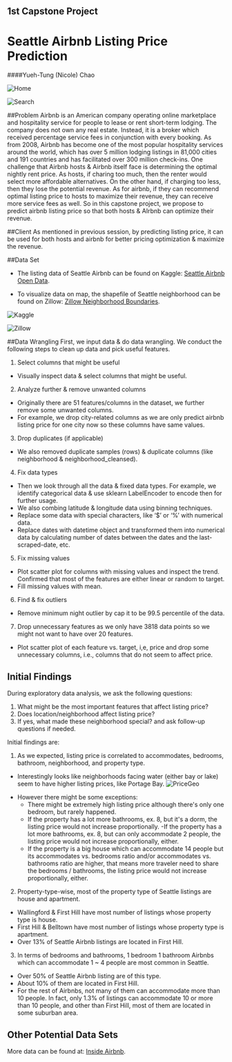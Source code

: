 ## 1st Capstone Project

# Seattle Airbnb Listing Price Prediction

####Yueh-Tung (Nicole) Chao


![Home](https://raw.githubusercontent.com/nicolechao/springboard-data-science/master/Capstone%201/Images/homepage.tiff)


![Search](https://raw.githubusercontent.com/nicolechao/springboard-data-science/master/Capstone%201/Images/Search.png)


##Problem
Airbnb is an American company operating online marketplace and hospitality service for people to lease or rent short-term lodging. The company does not own any real estate. Instead, it is a broker which received percentage service fees in conjunction with every booking.
As from 2008, Airbnb has become one of the most popular hospitality services around the world, which has over 5 million lodging listings in 81,000 cities and 191 countries and has facilitated over 300 million check-ins. 
One challenge that Airbnb hosts & Airbnb itself face is determining the optimal nightly rent price. As hosts, if charing too much, then the renter would select more affordable alternatives. On the other hand, if charging too less, then they lose the potential revenue. As for airbnb, if they can recommend optimal listing price to hosts to maximize their revenue, they can receive more service fees as well.
So in this capstone project, we propose to predict airbnb listing price so that both hosts & AIrbnb can optimize their revenue.


##Client
As mentioned in previous session, by predicting listing price, it can be used for both hosts and airbnb for better pricing optimization & maximize the revenue.


##Data Set
* The listing data of Seattle Airbnb can be found on Kaggle: [Seattle Airbnb Open Data](https://www.kaggle.com/airbnb/seattle).

* To visualize data on map, the shapefile of Seattle neighborhood can be found on Zillow: [Zillow Neighborhood Boundaries](https://www.zillow.com/howto/api/neighborhood-boundaries.htm).


![Kaggle](https://raw.githubusercontent.com/nicolechao/springboard-data-science/master/Capstone%201/Images/Kaggle.png)


![Zillow](https://raw.githubusercontent.com/nicolechao/springboard-data-science/master/Capstone%201/Images/SeattleGeo.png)


##Data Wrangling
First, we input data & do data wrangling. We conduct the following steps to clean up data and pick useful features.

1. Select columns that might be useful
 * Visually inspect data & select columns that might be useful.
2. Analyze further & remove unwanted columns
 * Originally there are 51 features/columns in the dataset, we further remove some unwanted columns.
 * For example, we drop city-related columns as we are only predict airbnb listing price for one city now so these columns have same values.
3. Drop duplicates (if applicable)
 * We also removed duplicate samples (rows) & duplicate columns (like neighborhood & neighborhood_cleansed).
4. Fix data types
 * Then we look through all the data & fixed data types. For example, we identify categorical data & use sklearn LabelEncoder to encode then for further usage.
 * We also combing latitude & longitude data using binning techniques.
 * Replace some data with special characters, like ‘$’ or ‘%’ with numerical data.
 * Replace dates with datetime object and transformed them into numerical data by calculating number of dates between the dates and the last-scraped-date, etc.
5. Fix missing values
 * Plot scatter plot for columns with missing values and inspect the trend. Confirmed that most of the features are either linear or random to target. 
 * Fill missing values with mean.
6. Find & fix outliers
 * Remove minimum night outlier by cap it to be 99.5 percentile of the data.
7. Drop unnecessary features as we only have 3818 data points so we might not want to have over 20 features.
 * Plot scatter plot of each feature vs. target, i,e, price and drop some unnecessary columns, i.e., columns that do not seem to affect price.


## Initial Findings
During exploratory data analysis, we ask the following questions:

1. What might be the most important features that affect listing price?
2. Does location/neighborhood affect listing price?
3. If yes, what made these neighborhood special?
and ask follow-up questions if needed.

Initial findings are:

1. As we expected, listing price is correlated to accommodates, bedrooms, bathroom, neighborhood, and property type.
 * Interestingly looks like neighborhoods facing water (either bay or lake) seem to have higher listing prices, like Portage Bay.
![PriceGeo](https://raw.githubusercontent.com/nicolechao/springboard-data-science/master/Capstone%201/Images/PriceGeo.png)
 - However there might be some exceptions:
    - There might be extremely high listing price although there's only one bedroom, but rarely happened.
    - If the property has a lot more bathrooms, ex. 8, but it's a dorm, the listing price would not increase proportionally.
    -If the property has a lot more bathrooms, ex. 8, but can only accommodate 2 people, the listing price would not increase proportionally, either.
    - If the property is a big house which can accommodate 14 people but its accommodates vs. bedrooms ratio and/or accommodates vs. bathrooms ratio are higher, that means more traveler need to share the bedrooms / bathrooms, the listing price would not increase proportionally, either.
2. Property-type-wise, most of the property type of Seattle listings are house and apartment.
 - Wallingford & First Hill have most number of listings whose property type is house.
 - First Hill & Belltown have most number of listings whose property type is apartment.
 - Over 13% of Seattle Airbnb listings are located in First Hill.
3. In terms of bedrooms and bathrooms, 1 bedroom 1 bathroom Airbnbs which can accommodate 1 ~ 4 people are most common in Seattle.
 - Over 50% of Seattle Airbnb listing are of this type.
 - About 10% of them are located in First Hill.
 - For the rest of Airbnbs, not many of them can accommodate more than 10 people. In fact, only 1.3% of listings can accommodate 10 or more than 10 people, and other than First Hill, most of them are located in some suburban area.


## Other Potential Data Sets
More data can be found at: [Inside Airbnb](http://insideairbnb.com/get-the-data.html).
